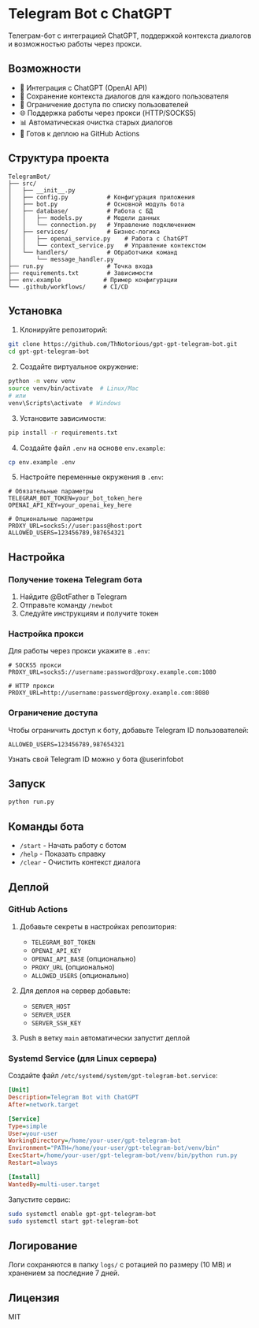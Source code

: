 # Telegram Bot с ChatGPT

Телеграм-бот с интеграцией ChatGPT, поддержкой контекста диалогов и возможностью работы через прокси.

## Возможности

- 🤖 Интеграция с ChatGPT (OpenAI API)
- 💬 Сохранение контекста диалогов для каждого пользователя
- 🔐 Ограничение доступа по списку пользователей
- 🌐 Поддержка работы через прокси (HTTP/SOCKS5)
- 📊 Автоматическая очистка старых диалогов
- 🚀 Готов к деплою на GitHub Actions

## Структура проекта

```
TelegramBot/
├── src/
│   ├── __init__.py
│   ├── config.py           # Конфигурация приложения
│   ├── bot.py              # Основной модуль бота
│   ├── database/           # Работа с БД
│   │   ├── models.py       # Модели данных
│   │   └── connection.py   # Управление подключением
│   ├── services/           # Бизнес-логика
│   │   ├── openai_service.py    # Работа с ChatGPT
│   │   └── context_service.py   # Управление контекстом
│   └── handlers/           # Обработчики команд
│       └── message_handler.py
├── run.py                  # Точка входа
├── requirements.txt        # Зависимости
├── env.example            # Пример конфигурации
└── .github/workflows/     # CI/CD
```

## Установка

1. Клонируйте репозиторий:
```bash
git clone https://github.com/ThNotorious/gpt-gpt-telegram-bot.git
cd gpt-gpt-telegram-bot
```

2. Создайте виртуальное окружение:
```bash
python -m venv venv
source venv/bin/activate  # Linux/Mac
# или
venv\Scripts\activate  # Windows
```

3. Установите зависимости:
```bash
pip install -r requirements.txt
```

4. Создайте файл `.env` на основе `env.example`:
```bash
cp env.example .env
```

5. Настройте переменные окружения в `.env`:
```env
# Обязательные параметры
TELEGRAM_BOT_TOKEN=your_bot_token_here
OPENAI_API_KEY=your_openai_key_here

# Опциональные параметры
PROXY_URL=socks5://user:pass@host:port
ALLOWED_USERS=123456789,987654321
```

## Настройка

### Получение токена Telegram бота

1. Найдите @BotFather в Telegram
2. Отправьте команду `/newbot`
3. Следуйте инструкциям и получите токен

### Настройка прокси

Для работы через прокси укажите в `.env`:

```env
# SOCKS5 прокси
PROXY_URL=socks5://username:password@proxy.example.com:1080

# HTTP прокси
PROXY_URL=http://username:password@proxy.example.com:8080
```

### Ограничение доступа

Чтобы ограничить доступ к боту, добавьте Telegram ID пользователей:

```env
ALLOWED_USERS=123456789,987654321
```

Узнать свой Telegram ID можно у бота @userinfobot

## Запуск

```bash
python run.py
```

## Команды бота

- `/start` - Начать работу с ботом
- `/help` - Показать справку
- `/clear` - Очистить контекст диалога

## Деплой

### GitHub Actions

1. Добавьте секреты в настройках репозитория:
   - `TELEGRAM_BOT_TOKEN`
   - `OPENAI_API_KEY`
   - `OPENAI_API_BASE` (опционально)
   - `PROXY_URL` (опционально)
   - `ALLOWED_USERS` (опционально)

2. Для деплоя на сервер добавьте:
   - `SERVER_HOST`
   - `SERVER_USER`
   - `SERVER_SSH_KEY`

3. Push в ветку `main` автоматически запустит деплой

### Systemd Service (для Linux сервера)

Создайте файл `/etc/systemd/system/gpt-telegram-bot.service`:

```ini
[Unit]
Description=Telegram Bot with ChatGPT
After=network.target

[Service]
Type=simple
User=your-user
WorkingDirectory=/home/your-user/gpt-telegram-bot
Environment="PATH=/home/your-user/gpt-telegram-bot/venv/bin"
ExecStart=/home/your-user/gpt-telegram-bot/venv/bin/python run.py
Restart=always

[Install]
WantedBy=multi-user.target
```

Запустите сервис:
```bash
sudo systemctl enable gpt-gpt-telegram-bot
sudo systemctl start gpt-telegram-bot
```

## Логирование

Логи сохраняются в папку `logs/` с ротацией по размеру (10 MB) и хранением за последние 7 дней.

## Лицензия

MIT 
